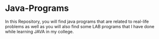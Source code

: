 # Java-Programs
In this Repository, you will find java programs that are related to real-life problems as well as you will also find some LAB programs that I have done while learning JAVA  in my college.
